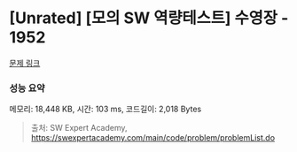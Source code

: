 # [Unrated] [모의 SW 역량테스트] 수영장 - 1952 

[문제 링크](https://swexpertacademy.com/main/code/problem/problemDetail.do?contestProbId=AV5PpFQaAQMDFAUq) 

### 성능 요약

메모리: 18,448 KB, 시간: 103 ms, 코드길이: 2,018 Bytes



> 출처: SW Expert Academy, https://swexpertacademy.com/main/code/problem/problemList.do